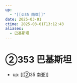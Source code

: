 ```yaml
---
up:
  - "[[②35 南亚]]"
date: 2025-03-01
ctime: 2025-03-01T13:12:43
aliases:
  - 巴基斯坦
---
```


# ②353 巴基斯坦

- up: [[②35 南亚]]

